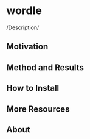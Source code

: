 # wordle
/Description/
## Motivation

## Method and Results

## How to Install

## More Resources

## About

